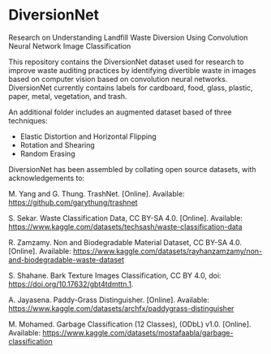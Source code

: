 # DiversionNet
Research on Understanding Landfill Waste Diversion Using Convolution Neural Network Image Classification

This repository contains the DiversionNet dataset used for research to improve waste auditing practices by identifying divertible waste in images based on computer vision based on convolution neural networks. DiversionNet currently contains labels for cardboard, food, glass, plastic, paper, metal, vegetation, and trash.

An additional folder includes an augmented dataset based of three techniques:
 - Elastic Distortion and Horizontal Flipping
 - Rotation and Shearing
 - Random Erasing

DiversionNet has been assembled by collating open source datasets, with acknowledgements to: 

M. Yang and G. Thung. TrashNet. [Online]. Available: https://github.com/garythung/trashnet

S. Sekar. Waste Classification Data, CC BY-SA 4.0. [Online]. Available: https://www.kaggle.com/datasets/techsash/waste-classification-data

R. Zamzamy. Non and Biodegradable Material Dataset, CC BY-SA 4.0. [Online]. Available: https://www.kaggle.com/datasets/rayhanzamzamy/non-and-biodegradable-waste-dataset

S. Shahane. Bark Texture Images Classification, CC BY 4.0, doi: https://doi.org/10.17632/gbt4tdmttn.1.

A. Jayasena. Paddy-Grass Distinguisher. [Online]. Available: https://www.kaggle.com/datasets/archfx/paddygrass-distinguisher

M. Mohamed. Garbage Classification (12 Classes), (ODbL) v1.0. [Online]. Available: https://www.kaggle.com/datasets/mostafaabla/garbage-classification
